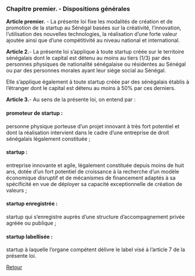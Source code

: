### Chapitre premier. - Dispositions générales

**Article premier.** - La présente loi fixe les modalités de création et de promotion de la startup au Sénégal basées sur la créativité, l’innovation, l’utilisation des nouvelles technologies, la réalisation d’une forte valeur ajoutée ainsi que d’une compétitivité au niveau national et international. 

**Article 2.**- La présente loi s’applique à toute startup créée sur le territoire sénégalais dont le capital est détenu au moins au tiers (1/3) par des personnes physiques de nationalité sénégalaise ou résidentes au Sénégal ou par des personnes morales ayant leur siège social au Sénégal.

Elle s’applique également à toute startup créée par des sénégalais établis à l’étranger dont le capital est détenu au moins à 50% par ces derniers.

**Article 3.**- Au sens de la présente loi, on entend par :

#### promoteur de startup :
personne physique porteuse d’un projet innovant à très fort potentiel et dont la réalisation intervient dans le cadre d’une entreprise de droit sénégalais légalement constituée ;

#### startup :
entreprise innovante et agile, légalement constituée depuis moins de huit ans, dotée d’un fort potentiel de croissance à la recherche d’un modèle économique disruptif et de mécanismes de financement adaptés à sa spécificité en vue de déployer sa capacité exceptionnelle de création de valeurs ;

#### startup enregistrée :
startup qui s’enregistre auprès d’une structure d’accompagnement privée agréée ou publique ;

#### startup labellisée :
startup à laquelle l’organe compétent délivre le label visé à l’article 7 de la présente loi.

[Retour](../)
